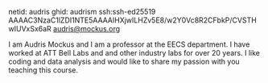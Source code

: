 netid: audris
ghid: audrism
ssh:ssh-ed25519 AAAAC3NzaC1lZDI1NTE5AAAAIHXjwILHZv5E8/w2Y0Vc8R2CFbkP/CVSTHwIUVxSx6aR audris@mockus.org


I am Audris Mockus and I am a professor at the EECS department. I have worked at ATT 
Bell Labs and and other industry labs for over 20 years. I like coding and data analysis 
and would like to share my passion with you teaching this course.
